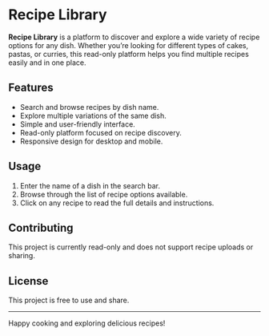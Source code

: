# Recipe Library

**Recipe Library** is a platform to discover and explore a wide variety of recipe options for any dish. Whether you’re looking for different types of cakes, pastas, or curries, this read-only platform helps you find multiple recipes easily and in one place.

## Features

- Search and browse recipes by dish name.
- Explore multiple variations of the same dish.
- Simple and user-friendly interface.
- Read-only platform focused on recipe discovery.
- Responsive design for desktop and mobile.

## Usage

1. Enter the name of a dish in the search bar.
2. Browse through the list of recipe options available.
3. Click on any recipe to read the full details and instructions.


## Contributing

This project is currently read-only and does not support recipe uploads or sharing.

## License

This project is free to use and share.

---

Happy cooking and exploring delicious recipes!
